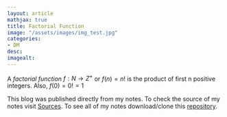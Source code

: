 ```yaml
---
layout: article
mathjax: true
title: Factorial Function
image: "/assets/images/img_test.jpg"
categories:
- DM
desc:   
imagealt: 
---
```


A *factorial function* $f:N \to Z^{+}$ or $f(n) = n!$ is the product of first n positive integers. Also, $f(0) = 0! = 1$


































































































































































































































































































































































This blog was published directly from my notes.
To check the source of my notes visit [Sources](sources.html).
To see all of my notes download/clone this [repository](https://github.com/bovem/CS).